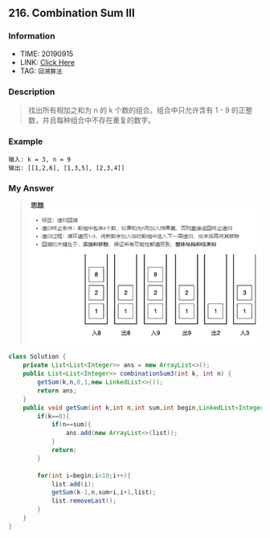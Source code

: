 ## 216. Combination Sum III

### Information
* TIME: 20190915
* LINK: [Click Here](https://leetcode-cn.com/problems/combination-sum-iii/)
* TAG: `回溯算法`

### Description
> 找出所有相加之和为 n 的 k 个数的组合。组合中只允许含有 1 - 9 的正整数，并且每种组合中不存在重复的数字。

### Example
```text
输入: k = 3, n = 9
输出: [[1,2,6], [1,3,5], [2,3,4]]
```

### My Answer
> ![alt](../img/0915.png)
```java
class Solution {
    private List<List<Integer>> ans = new ArrayList<>();
    public List<List<Integer>> combinationSum3(int k, int n) {
        getSum(k,n,0,1,new LinkedList<>());
        return ans;
    }
    public void getSum(int k,int n,int sum,int begin,LinkedList<Integer> list){
        if(k==0){
            if(n==sum){
                ans.add(new ArrayList<>(list));
            }
            return;
        }
        
        for(int i=begin;i<10;i++){
            list.add(i);
            getSum(k-1,n,sum+i,i+1,list);
            list.removeLast();
        }
    }
}
```